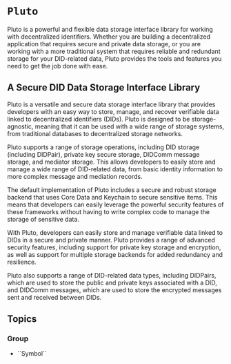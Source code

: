 # ``Pluto``

Pluto is a powerful and flexible data storage interface library for working with decentralized identifiers. Whether you are building a decentralized application that requires secure and private data storage, or you are working with a more traditional system that requires reliable and redundant storage for your DID-related data, Pluto provides the tools and features you need to get the job done with ease.

## A Secure DID Data Storage Interface Library

Pluto is a versatile and secure data storage interface library that provides developers with an easy way to store, manage, and recover verifiable data linked to decentralized identifiers (DIDs). Pluto is designed to be storage-agnostic, meaning that it can be used with a wide range of storage systems, from traditional databases to decentralized storage networks.

Pluto supports a range of storage operations, including DID storage (including DIDPair), private key secure storage, DIDComm message storage, and mediator storage. This allows developers to easily store and manage a wide range of DID-related data, from basic identity information to more complex message and mediation records.

The default implementation of Pluto includes a secure and robust storage backend that uses Core Data and Keychain to secure sensitive items. This means that developers can easily leverage the powerful security features of these frameworks without having to write complex code to manage the storage of sensitive data.

With Pluto, developers can easily store and manage verifiable data linked to DIDs in a secure and private manner. Pluto provides a range of advanced security features, including support for private key storage and encryption, as well as support for multiple storage backends for added redundancy and resilience.

Pluto also supports a range of DID-related data types, including DIDPairs, which are used to store the public and private keys associated with a DID, and DIDComm messages, which are used to store the encrypted messages sent and received between DIDs.

## Topics

### <!--@START_MENU_TOKEN@-->Group<!--@END_MENU_TOKEN@-->

- <!--@START_MENU_TOKEN@-->``Symbol``<!--@END_MENU_TOKEN@-->
